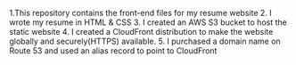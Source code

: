 1.This repository contains the front-end files for my resume website
2. I wrote my resume in HTML & CSS
3. I created an AWS S3 bucket to host the static website
4. I created a CloudFront distribution to make the website globally and securely(HTTPS) available.
5. I purchased a domain name on Route 53 and used an alias record to point to CloudFront


